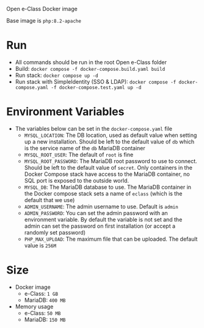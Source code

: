 Open e-Class Docker image

Base image is `php:8.2-apache`

# Run
* All commands should be run in the root Open e-Class folder
* Build: `docker compose -f docker-compose.build.yaml build`
* Run stack: `docker compose up -d`
* Run stack with SimpleIdentity (SSO & LDAP): `docker compose -f docker-compose.yaml -f docker-compose.test.yaml up -d`

# Environment Variables
* The variables below can be set in the `docker-compose.yaml` file
  - `MYSQL_LOCATION`: The DB location, used as default value when setting up a new installation. Should be left to the default value of `db` which is the service name of the `db` MariaDB container
  - `MYSQL_ROOT_USER`: The default of `root` is fine
  - `MYSQL_ROOT_PASSWORD`: The MariaDB root password to use to connect. Should be left to the default value of `secret`. Only containers in the Docker Compose stack have access to the MariaDB container, no SQL port is exposed to the outside world.
  - `MYSQL_DB`: The MariaDB database to use. The MariaDB container in the Docker compose stack sets a name of `eclass` (which is the default that we use)
  - `ADMIN_USERNAME`: The admin username to use. Default is `admin`
  - `ADMIN_PASSWORD`: You can set the admin password with an environment variable. By default the variable is not set and the admin can set the password on first installation (or accept a randomly set password)
  - `PHP_MAX_UPLOAD`: The maximum file that can be uploaded. The default value is `256M`

# Size
* Docker image
  - e-Class: `1 GB`
  - MariaDB: `400 MB`
* Memory usage
  - e-Class: `50 MB`
  - MariaDB: `150 MB`
